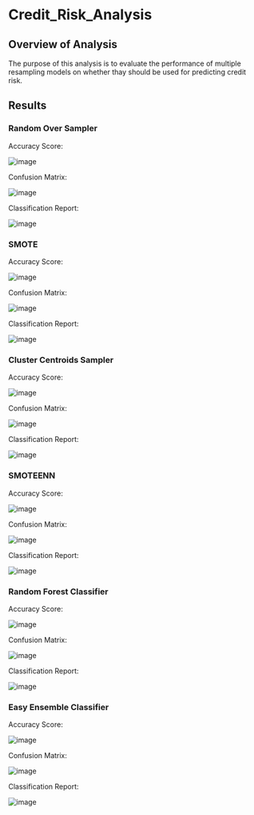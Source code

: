 # Credit_Risk_Analysis

## Overview of Analysis

The purpose of this analysis is to evaluate the performance of multiple resampling models on whether thay should be used for predicting credit risk. 

## Results

### Random Over Sampler
Accuracy Score: 

![image](https://user-images.githubusercontent.com/82982832/134620122-6465e661-8bac-4a91-b0b1-82b73806d20a.png)

Confusion Matrix: 

![image](https://user-images.githubusercontent.com/82982832/134620160-49093821-3cbc-4bcc-8adc-b22525dcc341.png)

Classification Report: 

![image](https://user-images.githubusercontent.com/82982832/134620198-fe1da8c8-b15b-422c-9e74-91832858c3ed.png)

### SMOTE
Accuracy Score:

![image](https://user-images.githubusercontent.com/82982832/134620346-b5b95a0b-43e1-432a-9229-b3657d23423a.png)

Confusion Matrix: 

![image](https://user-images.githubusercontent.com/82982832/134620375-ac8196a7-7862-430f-a73b-d54c5cd8afdf.png)

Classification Report:

![image](https://user-images.githubusercontent.com/82982832/134620404-2eb98102-bd47-4138-a48a-503785b72039.png)

### Cluster Centroids Sampler
Accuracy Score:

![image](https://user-images.githubusercontent.com/82982832/134620526-2af7d264-3980-400c-a1ac-bb16460e995c.png)

Confusion Matrix:

![image](https://user-images.githubusercontent.com/82982832/134620549-a475c4d8-b7af-4f01-87d6-10a945a639b9.png)

Classification Report:

![image](https://user-images.githubusercontent.com/82982832/134620610-4bd9bdc9-77da-4160-a8d2-c539cc65f14e.png)

### SMOTEENN
Accuracy Score:

![image](https://user-images.githubusercontent.com/82982832/134620948-f9f355b8-c31d-4dca-a033-314c1abadd09.png)

Confusion Matrix:

![image](https://user-images.githubusercontent.com/82982832/134620979-e8a5ecf2-b95f-4e2b-a762-a438de20113e.png)

Classification Report:

![image](https://user-images.githubusercontent.com/82982832/134621021-f00d5fce-c3e5-48f6-88ec-eaec35c8fe11.png)

### Random Forest Classifier
Accuracy Score:

![image](https://user-images.githubusercontent.com/82982832/134621258-d4daed77-3d81-49c8-8434-73ba8dafec8c.png)

Confusion Matrix:

![image](https://user-images.githubusercontent.com/82982832/134621287-ff05ecb8-388a-4faf-a26e-6741f3a122e4.png)

Classification Report:

![image](https://user-images.githubusercontent.com/82982832/134621327-af8e5f61-8dc2-447a-a016-03f266fcdf74.png)

### Easy Ensemble Classifier
Accuracy Score:

![image](https://user-images.githubusercontent.com/82982832/134621424-881b16b7-3302-45f2-9fa3-7e90fc243ea5.png)

Confusion Matrix:

![image](https://user-images.githubusercontent.com/82982832/134621440-b2409ab6-7032-44b4-a56f-5f08e11d5bd5.png)

Classification Report:

![image](https://user-images.githubusercontent.com/82982832/134621465-625484fa-a08f-42f8-a077-ae399a7fec95.png)



